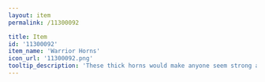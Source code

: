```yaml
---
layout: item
permalink: /11300092

title: Item
id: '11300092'
item_name: 'Warrior Horns'
icon_url: '11300092.png'
tooltip_description: 'These thick horns would make anyone seem strong and determined.'
---
```

